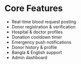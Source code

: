# Core Features

- Real-time blood request posting
- Donor registration & verification
- Hospital & doctor profiles
- Donation cooldown timer
- Emergency push notifications
- Donor history & profile
- Bangla & English support
- Admin dashboard

